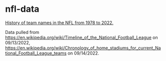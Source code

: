 # nfl-data

[History of team names in the NFL from 1978 to 2022.](https://github.com/ColeBallard/nfl-data/blob/main/historical-nfl-team-names.csv)

Data pulled from https://en.wikipedia.org/wiki/Timeline_of_the_National_Football_League on 09/13/2022, https://en.wikipedia.org/wiki/Chronology_of_home_stadiums_for_current_National_Football_League_teams on 09/14/2022.
